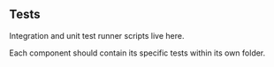 ## Tests

Integration and unit test runner scripts live here.

Each component should contain its specific tests within its own folder.
